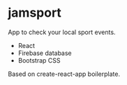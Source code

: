 # jamsport

App to check your local sport events.

- React
- Firebase database
- Bootstrap CSS

Based on create-react-app boilerplate.
